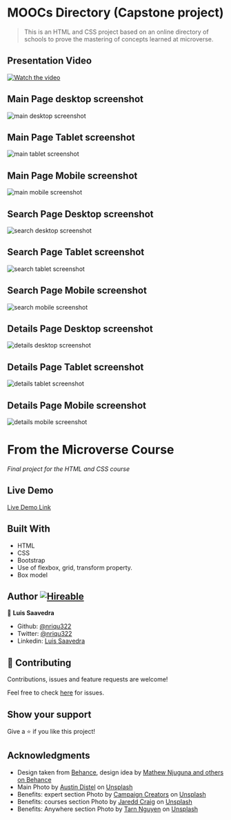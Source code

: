# MOOCs Directory (Capstone project)

> This is an HTML and CSS project based on an online directory of schools to prove the mastering of concepts learned at microverse.

## Presentation Video
[![Watch the video](/images/video-Screenshot.png)](https://www.loom.com/share/4e3235db61ec4d91bca678209703a8c5)

## Main Page desktop screenshot
![main desktop screenshot](/images/main-desktop.png)

## Main Page Tablet screenshot
![main tablet screenshot](/images/main-tablet.png)

## Main Page Mobile screenshot
![main mobile screenshot](/images/main-mobile.png)

## Search Page Desktop screenshot
![search desktop screenshot](/images/search-desktop.png)

## Search Page Tablet screenshot
![search tablet screenshot](/images/search-tablet.png)

## Search Page Mobile screenshot
![search mobile screenshot](/images/search-mobile.png)

## Details Page Desktop screenshot
![details desktop screenshot](/images/details-desktop.png)

## Details Page Tablet screenshot
![details tablet screenshot](/images/details-tablet.png)

## Details Page Mobile screenshot
![details mobile screenshot](/images/details-mobile.png)

# From the Microverse Course
*Final project for the HTML and CSS course*

## Live Demo

[Live Demo Link](https://raw.githack.com/nriqu322/directory-of-courses/feature-a/main.html)

## Built With

- HTML
- CSS
- Bootstrap
- Use of flexbox, grid, transform property.
- Box model

## Author [![Hireable](https://img.shields.io/badge/HIREABLE-YES-yellowgreen&?style=for-the-badge)](https://linkedin.com/in/luis-saavedra-sanchez/)

👤 **Luis Saavedra**

- Github: [@nriqu322](https://github.com/nriqu322)
- Twitter: [@nriqu322](https://twitter.com/nriqu322)
- Linkedin: [Luis Saavedra](https://linkedin.com/in/luis-saavedra-sanchez/)

## 🤝 Contributing

Contributions, issues and feature requests are welcome!

Feel free to check [here](https://github.com/nriqu322/directory-of-courses/issues) for issues.

## Show your support

Give a ⭐️ if you like this project!

## Acknowledgments

- Design taken from [Behance](https://www.behance.net/gallery/25563385/PatashuleKE), design idea by [Mathew Njuguna and others on Behance](https://www.behance.net/mathewnjuguna)
- Main Photo by [Austin Distel](https://unsplash.com/@austindistel?utm_source=unsplash&utm_medium=referral&utm_content=creditCopyText) on [Unsplash](https://unsplash.com/s/photos/online-courses?utm_source=unsplash&utm_medium=referral&utm_content=creditCopyText)
- Benefits: expert section Photo by [Campaign Creators](https://unsplash.com/@campaign_creators?utm_source=unsplash&utm_medium=referral&utm_content=creditCopyText) on [Unsplash](https://unsplash.com/s/photos/experts?utm_source=unsplash&utm_medium=referral&utm_content=creditCopyText)
- Benefits: courses section Photo by [Jaredd Craig](https://unsplash.com/@jaredd_craig?utm_source=unsplash&utm_medium=referral&utm_content=creditCopyText) on [Unsplash](https://unsplash.com/s/photos/books?utm_source=unsplash&utm_medium=referral&utm_content=creditCopyText)
- Benefits: Anywhere section Photo by [Tarn Nguyen](https://unsplash.com/@sqrlsm?utm_source=unsplash&utm_medium=referral&utm_content=creditCopyText) on [Unsplash](https://unsplash.com/s/photos/anywhere?utm_source=unsplash&utm_medium=referral&utm_content=creditCopyText)
